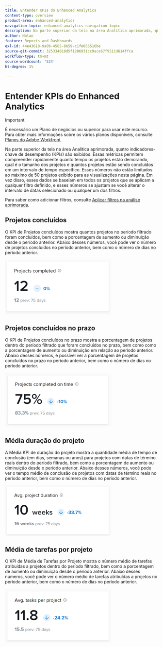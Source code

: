 ```yaml
---
title: Entender KPIs do Enhanced Analytics
content-type: overview
product-area: enhanced-analytics
navigation-topic: enhanced-analytics-navigation-topic
description: Na parte superior da tela na área Analítica aprimorada, quatro indicadores-chave de desempenho (KPIs) são exibidos. Essas métricas permitem compreender rapidamente quanto tempo os projetos estão demorando, qual é o tamanho dos projetos e quantos projetos estão sendo concluídos em um intervalo de tempo específico. Esses números não estão limitados ao máximo de 50 projetos exibido para as visualizações nesta página. Em vez disso, esses dados se baseiam em todos os projetos que se aplicam a qualquer filtro definido, e esses números se ajustam se você alterar o intervalo de datas selecionado ou qualquer um dos filtros.
author: Nolan
feature: Reports and Dashboards
exl-id: 44e43618-9a0b-4585-8659-c1fe055516be
source-git-commit: 325334010d5f1206931cc9ace67f9511d614ffca
workflow-type: tm+mt
source-wordcount: '524'
ht-degree: 1%

---
```


# Entender KPIs do Enhanced Analytics

>[!IMPORTANT]
>
>É necessário um Plano de negócios ou superior para usar este recurso.\
>Para obter mais informações sobre os vários planos disponíveis, consulte [Planos do Adobe Workfront](https://www.workfront.com/plans).

Na parte superior da tela na área Analítica aprimorada, quatro indicadores-chave de desempenho (KPIs) são exibidos. Essas métricas permitem compreender rapidamente quanto tempo os projetos estão demorando, qual é o tamanho dos projetos e quantos projetos estão sendo concluídos em um intervalo de tempo específico. Esses números não estão limitados ao máximo de 50 projetos exibido para as visualizações nesta página. Em vez disso, esses dados se baseiam em todos os projetos que se aplicam a qualquer filtro definido, e esses números se ajustam se você alterar o intervalo de datas selecionado ou qualquer um dos filtros.

Para saber como adicionar filtros, consulte [Aplicar filtros na análise aprimorada](../enhanced-analytics/use-enhanced-analytics-filters.md).

## Projetos concluídos

O KPI de Projetos concluídos mostra quantos projetos no período filtrado foram concluídos, bem como a porcentagem de aumento ou diminuição desde o período anterior. Abaixo desses números, você pode ver o número de projetos concluídos no período anterior, bem como o número de dias no período anterior.

![Projetos KPI concluídos](assets/kpi-projects-completed-350x182.png)

## Projetos concluídos no prazo

O KPI de Projetos concluídos no prazo mostra a porcentagem de projetos dentro do período filtrado que foram concluídos no prazo, bem como como a porcentagem de aumento ou diminuição em relação ao período anterior. Abaixo desses números, é possível ver a porcentagem de projetos concluídos no prazo no período anterior, bem como o número de dias no período anterior.

![Projetos KPI concluídos no prazo](assets/kpi-projects-completed-on-time-350x180.png)

## Média duração do projeto

A Média KPI de duração do projeto mostra a quantidade média de tempo de conclusão (em dias, semanas ou anos) para projetos com datas de término reais dentro do período filtrado, bem como a porcentagem de aumento ou diminuição desde o período anterior. Abaixo desses números, você pode ver o tempo médio de conclusão de projetos com datas de término reais no período anterior, bem como o número de dias no período anterior.

![Duração média do projeto do KPI](assets/kpi-avg.-project-duration-350x168.png)

## Média de tarefas por projeto

O KPI de Média de Tarefas por Projeto mostra o número médio de tarefas atribuídas a projetos dentro do período filtrado, bem como a porcentagem de aumento ou diminuição desde o período anterior. Abaixo desses números, você pode ver o número médio de tarefas atribuídas a projetos no período anterior, bem como o número de dias no período anterior.

![Média de tarefas de KPI por projeto](assets/kpi-average-tasks-per-project-350x179.png)
